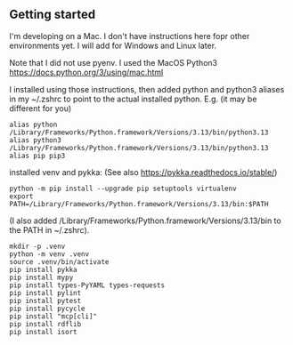 ## Getting started

I'm developing on a Mac. I don't have instructions here fopr other environments yet. I will add for Windows and Linux later.

Note that I did not use pyenv. I used the MacOS Python3 https://docs.python.org/3/using/mac.html

I installed using those instructions, then added python and python3 aliases in my ~/.zshrc to point to the actual installed python. E.g. (it may be different for you)
```
alias python /Library/Frameworks/Python.framework/Versions/3.13/bin/python3.13
alias python3 /Library/Frameworks/Python.framework/Versions/3.13/bin/python3.13
alias pip pip3
```

installed venv and pykka:
(See also https://pykka.readthedocs.io/stable/)

```
python -m pip install --upgrade pip setuptools virtualenv
export PATH=/Library/Frameworks/Python.framework/Versions/3.13/bin:$PATH
```
(I also added /Library/Frameworks/Python.framework/Versions/3.13/bin to the PATH in ~/.zshrc).
```
mkdir -p .venv
python -m venv .venv
source .venv/bin/activate
pip install pykka
pip install mypy
pip install types-PyYAML types-requests
pip install pylint
pip install pytest
pip install pycycle
pip install "mcp[cli]"
pip install rdflib
pip install isort
```
